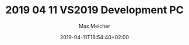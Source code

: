 ---
title: "2019 04 11 VS2019 Development PC"
date: 2019-04-11T16:54:40+02:00
2019: "04"
author: "Max Melcher"
draft: true
categories:
  - Website
tags:
  - Wordpress
  - Hugo
  - Performance
featured: "images/featured.jpg"
featuredalt : ""
hashtags: 
  - "#azure"
---